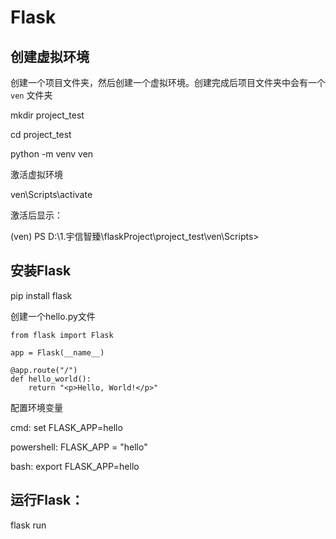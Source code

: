 # Flask



## 创建虚拟环境

创建一个项目文件夹，然后创建一个虚拟环境。创建完成后项目文件夹中会有一个 `ven` 文件夹

mkdir  project_test

cd  project_test

python  -m venv ven

激活虚拟环境

ven\Scripts\activate

激活后显示：

(ven) PS D:\1.宇信智臻\flaskProject\project_test\ven\Scripts>

## 安装Flask

pip install flask

创建一个hello.py文件

```
from flask import Flask

app = Flask(__name__)

@app.route("/")
def hello_world():
    return "<p>Hello, World!</p>"
```

配置环境变量

cmd:               set FLASK_APP=hello

powershell:    FLASK_APP = "hello"

bash:             export FLASK_APP=hello

## 运行Flask：

flask run


